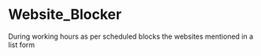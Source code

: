 # Website_Blocker
During working hours as per scheduled blocks the  websites mentioned in a list form
